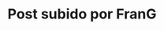 ---
layout: post
title: Post subido por FranG
img: yosh-ginsu.jpg # Add image post (optional)
tags: [Blog, Oceano]
---